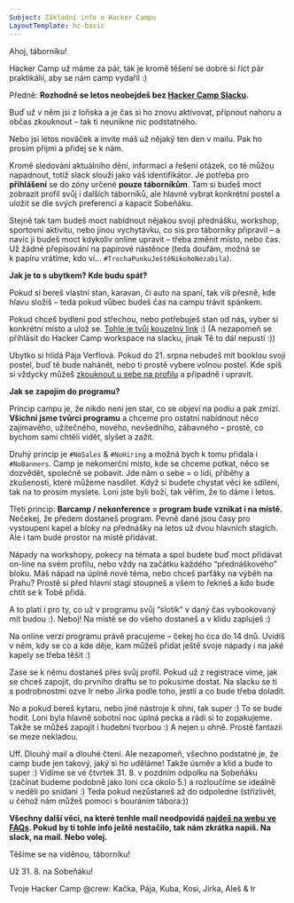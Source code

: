 ```yaml
---
Subject: Základní info o Hacker Campu
LayoutTemplate: hc-basic
---
```


Ahoj, táborníku!

Hacker Camp už máme za pár, tak je kromě těšení se dobré si říct pár praktikálií,
aby se nám camp vydařil :)

Předně: **Rozhodně se letos neobejdeš bez [Hacker Camp Slacku](http://hackercampworkspace.slack.com).**

Buď už v něm jsi z loňska a je čas si ho znovu aktivovat, připnout nahoru a občas zkouknout –
tak ti neunikne nic podstatného.

Nebo jsi letos nováček a invite máš už nějaký ten den v mailu. Pak ho prosím přijmi a přidej se k nám.

Kromě sledování aktuálního dění, informací a řešení otázek, co tě můžou napadnout,
totiž slack slouží jako váš identifikátor. Je potřeba pro **přihlášení** se do zóny
určené **pouze táborníkům**. Tam si budeš moct zobrazit profil svůj i dalších táborníků,
ale hlavně vybrat konkrétní postel a uložit se dle svých preferencí a kapacit Sobeňáku.

Stejně tak tam budeš moct nabídnout nějakou svoji přednášku, workshop, sportovní aktivitu,
nebo jinou vychytávku, co sis pro táborníky připravil – a navíc ji budeš moct kdykoliv
online upravit – třeba změnit místo, nebo čas. Už žádné přepisování na papírové nástěnce
(teda doufám, možná se k papíru vrátíme, kdo ví… `#TrochaPunkuJeštěNikohoNezabila`).

**Jak je to s ubytkem? Kde budu spát?**

Pokud si bereš vlastní stan, karavan, či auto na spaní, tak víš přesně,
kde hlavu složíš – teda pokud vůbec budeš čas na campu trávit spánkem.

Pokud chceš bydlení pod střechou, nebo potřebuješ stan od nás,
vyber si konkrétní místo a ulož se. [Tohle je tvůj kouzelný link](https://donut.hackercamp.cz/) :)
(A nezapomeň se přihlásit do Hacker Camp workspace na slacku, jinak Tě to dál nepustí :))

Ubytko si hlídá Pája Verflová. Pokud do 21. srpna nebudeš mít booklou svoji postel,
buď tě bude nahánět, nebo ti prostě vybere volnou postel. Kde spíš si vždycky můžeš
[zkouknout u sebe na profilu](https://donut.hackercamp.cz/) a případně i upravit.

**Jak se zapojím do programu?**

Princip campu je, že nikdo není jen star, co se objeví na podiu a pak zmizí.
**Všichni jsme tvůrci programu** a chceme pro ostatní nabídnout něco zajímavého,
užitečného, nového, nevšedního, zábavného – prostě, co bychom sami chtěli vidět,
slyšet a zažít.

Druhý princip je `#NoSales` & `#NoHiring` a možná bych k tomu přidala i `#NoBanners`.
Camp je nekomerční místo, kde se chceme potkat, něco se dozvědět, společně se pobavit.
Jde nám o sebe = o lidi, příběhy a zkušenosti, které můžeme nasdílet. Když si budete chystat
věci ke sdílení, tak na to prosím myslete. Loni jste byli boží, tak věřím, že to dáme i letos.

Třetí princip: **Barcamp / nekonference = program bude vznikat i na místě.**
Nečekej, že předem dostaneš program. Pevně dané jsou časy pro vystoupení kapel
a bloky na přednášky na letos už dvou hlavních stagích.
Ale i tam bude prostor na místě přidávat.

Nápady na workshopy, pokecy na témata a spol budete buď moct přidávat on-line na
svém profilu, nebo vždy na začátku každého “přednáškového” bloku. Máš nápad na úplně
nové téma, nebo chceš parťáky na výběh na Prahu? Prostě si před hlavní stagí stoupneš
a všem to řekneš a kdo bude chtít se k Tobě přidá.

A to platí i pro ty, co už v programu svůj “slotík” v daný čas vybookovaný mít budou :).
Neboj! Na místě se do všeho dostaneš a v klidu zapluješ :)

Na online verzi programu právě pracujeme – čekej ho cca do 14 dnů. Uvidíš v něm,
kdy se co a kde děje, kam můžeš přidat ještě svoje nápady i na jaké kapely se třeba těšit :)

Zase se k němu dostaneš přes svůj profil. Pokud už z registrace víme, jak se chceš zapojit,
do prvního draftu se to pokusíme dostat. Na slacku se ti s podrobnostmi ozve Ir
nebo Jirka podle toho, jestli a co bude třeba doladit.

No a pokud bereš kytaru, nebo jiné nástroje k ohni, tak super :) To se bude hodit.
Loni byla hlavně sobotní noc úplná pecka a rádi si to zopakujeme. Takže se můžeš zapojit
i hudební tvorbou :) A nejen u ohně. Prostě fantazii se meze nekladou.

Uff. Dlouhý mail a dlouhé čtení. Ale nezapomeň, všechno podstatné je, že camp bude jen takový,
jaký si ho uděláme! Takže úsměv a klid a bude to super :) Vidíme se ve čtvrtek 31. 8.
v pozdním odpolku na Sobeňáku (začínat budeme podobně jako loni cca okolo 5.) a rozloučíme se
ideálně v neděli po snídani :) Teda pokud nezůstaneš až do odpoledne
(střízlivět, u čehož nám můžeš pomoci s bouráním tábora:))

**Všechny další věci, na které tenhle mail neodpovídá [najdeš na webu ve FAQs](https://www.hackercamp.cz/faq/). Pokud by ti tohle info ještě nestačilo, tak nám zkrátka napiš. Na slack, na mail. Nebo volej.**

Těšíme se na viděnou, táborníku!

Už 31. 8. na Sobeňáku!

Tvoje Hacker Camp @crew: Kačka, Pája, Kuba, Kosi, Jirka, Aleš & Ir
